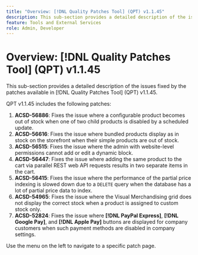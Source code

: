```yaml
---
title: "Overview: [!DNL Quality Patches Tool] (QPT) v1.1.45"
description: This sub-section provides a detailed description of the issues fixed by the patches available in [!DNL Quality Patches Tool] (QPT) v1.1.45.
feature: Tools and External Services
role: Admin, Developer
---
```

# Overview: [!DNL Quality Patches Tool] (QPT) v1.1.45

This sub-section provides a detailed description of the issues fixed by the patches available in [!DNL Quality Patches Tool] (QPT) v1.1.45.

QPT v1.1.45 includes the following patches:

1. **ACSD-56886**: Fixes the issue where a configurable product becomes out of stock when one of two child products is disabled by a scheduled update.
1. **ACSD-56616**: Fixes the issue where bundled products display as in stock on the storefront when their simple products are out of stock.
1. **ACSD-56515**: Fixes the issue where the admin with website-level permissions cannot add or edit a dynamic block.
1. **ACSD-56447**: Fixes the issue where adding the same product to the cart via parallel REST web API requests results in two separate items in the cart.
1. **ACSD-56415**: Fixes the issue where the performance of the partial price indexing is slowed down due to a `DELETE` query when the database has a lot of partial price data to index.
1. **ACSD-54965**: Fixes the issue where the Visual Merchandising grid does not display the correct stock when a product is assigned to custom stock only.
1. **ACSD-52824**: Fixes the issue where **[!DNL PayPal Express]**, **[!DNL Google Pay]**, and **[!DNL Apple Pay]** buttons are displayed for company customers when such payment methods are disabled in company settings.

Use the menu on the left to navigate to a specific patch page.
